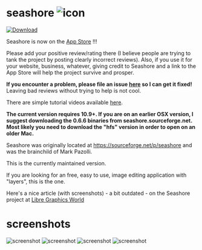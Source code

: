 # seashore ![icon](doc/icon.png)

[![Download](doc/download.png)](https://geo.itunes.apple.com/us/app/seashore/id1448648921?mt=12&app=apps)

Seashore is now on the [App Store](https://geo.itunes.apple.com/us/app/seashore/id1448648921?mt=12&app=apps) !!!

Please add your positive review/rating there (I believe people are trying to tank the project by posting clearly incorrect reviews). Also, if you use it for your website, business, whatever, giving credit to Seashore and a link to the App Store will help the project survive and prosper.

**If you encounter a problem, please file an issue [here](https://github.com/robaho/seashore/issues) so I can get it fixed!** Leaving bad reviews without trying to help is not cool.

There are simple tutorial videos available [here](https://www.youtube.com/@robertengels6827/videos).

**The current version requires 10.9+. If you are on an earlier OSX version, I suggest downloading the 0.6.6 binaries from seashore.sourceforge.net. Most likely you need to download the "hfs" version in order to open on an older Mac.**

Seashore was originally located at https://sourceforge.net/p/seashore and was the brainchild of Mark Pazolli.

This is the currently maintained version.

If you are looking for an free, easy to use, image editing application with "layers", this is the one.

Here's a nice article (with screenshots) - a bit outdated - on the Seashore project at [Libre Graphics World](https://librearts.org/2019/01/meet-seashore-free-image-editor-for-macos/)

# screenshots
![screenshot](doc/ss1.png)
![screenshot](doc/ss2.png)
![screenshot](doc/screenshot.png)
![screenshot](doc/screenshot2.png)
